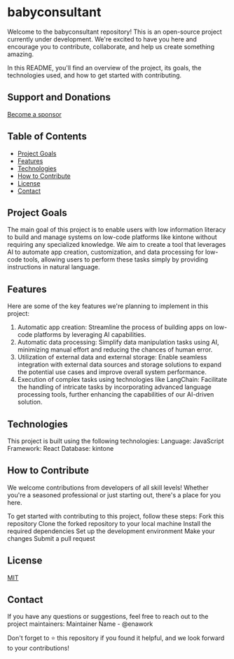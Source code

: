 # babyconsultant
Welcome to the babyconsultant repository!
This is an open-source project currently under development.
We're excited to have you here and encourage you to contribute, collaborate, and help us create something amazing.

In this README, you'll find an overview of the project, its goals, the technologies used, and how to get started with contributing.

## Support and Donations

[Become a sponsor](https://github.com/sponsors/enawork)

## Table of Contents
- [Project Goals](#project-goals)
- [Features](#features)
- [Technologies](#technologies)
- [How to Contribute](#how-to-contribute)
- [License](#license)
- [Contact](#contact)

## Project Goals
The main goal of this project is to enable users with low information literacy to build and manage systems on low-code platforms like kintone without requiring any specialized knowledge.
We aim to create a tool that leverages AI to automate app creation, customization, and data processing for low-code tools, allowing users to perform these tasks simply by providing instructions in natural language.

## Features
Here are some of the key features we're planning to implement in this project:
1. Automatic app creation: Streamline the process of building apps on low-code platforms by leveraging AI capabilities.
2. Automatic data processing: Simplify data manipulation tasks using AI, minimizing manual effort and reducing the chances of human error.
3. Utilization of external data and external storage: Enable seamless integration with external data sources and storage solutions to expand the potential use cases and improve overall system performance.
4. Execution of complex tasks using technologies like LangChain: Facilitate the handling of intricate tasks by incorporating advanced language processing tools, further enhancing the capabilities of our AI-driven solution.

## Technologies
This project is built using the following technologies:
Language: JavaScript
Framework: React
Database: kintone

## How to Contribute
We welcome contributions from developers of all skill levels! Whether you're a seasoned professional or just starting out, there's a place for you here.

To get started with contributing to this project, follow these steps:
Fork this repository
Clone the forked repository to your local machine
Install the required dependencies
Set up the development environment
Make your changes
Submit a pull request

## License
[MIT](https://github.com/enawork/babyconsultant/blob/master/LICENSE)

## Contact
If you have any questions or suggestions, feel free to reach out to the project maintainers:
Maintainer Name - @enawork

Don't forget to ⭐️ this repository if you found it helpful, and we look forward to your contributions!
